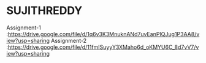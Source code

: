 # SUJITHREDDY
Assignment-1 :https://drive.google.com/file/d/1q6v3K3MnuknANd7uvEanPIQJug1P3AA8/view?usp=sharing
Assignment-2 :https://drive.google.com/file/d/11fmISuyyY3XMaho6d_oKMYU6C_8d7vV7/view?usp=sharing

